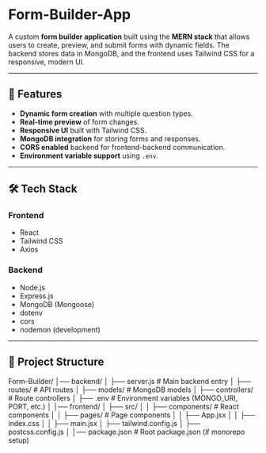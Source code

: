 # Form-Builder-App
 
A custom **form builder application** built using the **MERN stack** that allows users to create, preview, and submit forms with dynamic fields. The backend stores data in MongoDB, and the frontend uses Tailwind CSS for a responsive, modern UI.

---

## 🚀 Features
- **Dynamic form creation** with multiple question types.
- **Real-time preview** of form changes.
- **Responsive UI** built with Tailwind CSS.
- **MongoDB integration** for storing forms and responses.
- **CORS enabled** backend for frontend-backend communication.
- **Environment variable support** using `.env`.

---

## 🛠️ Tech Stack
### Frontend
- React
- Tailwind CSS
- Axios

### Backend
- Node.js
- Express.js
- MongoDB (Mongoose)
- dotenv
- cors
- nodemon (development)

---

## 📂 Project Structure


Form-Builder/
│── backend/
│ ├── server.js # Main backend entry
│ ├── routes/ # API routes
│ ├── models/ # MongoDB models
│ ├── controllers/ # Route controllers
│ ├── .env # Environment variables (MONGO_URI, PORT, etc.)
│
│── frontend/
│ ├── src/
│ │ ├── components/ # React components
│ │ ├── pages/ # Page components
│ │ ├── App.jsx
│ │ ├── index.css
│ │ ├── main.jsx
│ ├── tailwind.config.js
│ ├── postcss.config.js
│
│── package.json # Root package.json (if monorepo setup)
